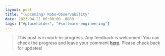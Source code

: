 ```yaml
---
layout: post
title: "(upcoming) Robo-Observability"
date: 2023-04-21 00:00:00 -0800
tags: ["#placeholder", "#software-engineering"]
---
```


> This post is in work-in-progress.
> Any feedback is welcomed!
> You can check the progress and leave your comment [here](https://github.com/mjyc/mjyc.github.io/pull/8).
> Please check back for updates!
